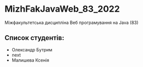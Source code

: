 # MizhFakJavaWeb_83_2022
Міжфакультетська дисципліна Веб програмування на Java (83)

## Список студентів:
- Олександр Бутрим
- next
- Малишева Ксенія
